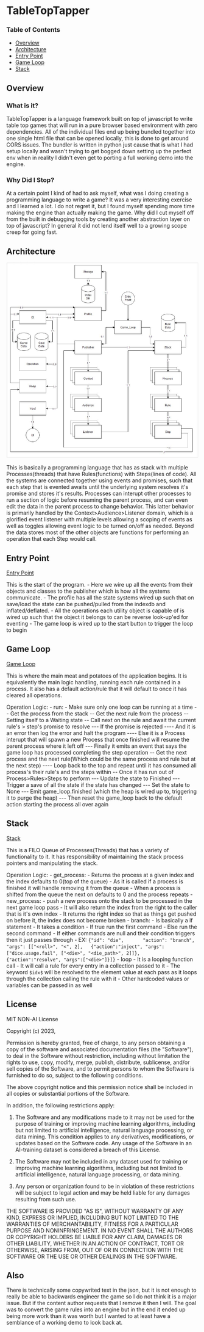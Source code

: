 # TableTopTapper 

### Table of Contents
 - [Overview](#overview)
 - [Architecture](#architecture)
 - [Entry Point](#entry-point)
 - [Game Loop](#game-loop)
 - [Stack](#stack)

## Overview

### What is it?
TableTopTapper is a language framework built on top of javascript to write table top games that will run in a pure browser based environment with zero dependencies. All of the individual files end up being bundled together into one single html file that can be opened locally, this is done to get around CORS issues. The bundler is written in python just cause that is what I had setup locally and wasn't trying to get bogged down setting up the perfect env when in reality I didn't even get to porting a full working demo into the engine. 

### Why Did I Stop?
At a certain point I kind of had to ask myself, what was I doing creating a programming language to write a game? It was a very interesting exercise and I learned a lot. I do not regret it, but I found myself spending more time making the engine than actually making the game. Why did I cut myself off from the built in debugging tools by creating another abstraction layer on top of javascript? In general it did not lend itself well to a growing scope creep for going fast.

## Architecture
![UML](uml.jpg "uml")

This is basically a programming language that has as stack with multiple Processes(threads) that have Rules(functions) with Steps(lines of code). All the systems are connected together using events and promises, such that each step that is evented awaits until the underlying system resolves it's promise and stores it's results. Processes can interupt other processes to run a section of logic before resuming the parent process, and can even edit the data in the parent process to change behavior. This latter behavior is primarily handled by the Context>Audience>Listener domain, which is a glorified event listener with multiple levels allowing a scoping of events as well as toggles allowing event logic to be turned on/off as needed. Beyond the data stores most of the other objects are functions for performing an operation that each Step would call.

## Entry Point
[Entry Point](js/entry_point.js)

This is the start of the program. 
	- Here we wire up all the events from their objects and classes to the publisher which is how all the systems communicate. 
	- The profile has all the state systems wired up such that on save/load the state can be pushed/pulled from the indexdb and inflated/deflated.
	- All the operations each utility object is capable of is wired up such that the object it belongs to can be reverse look-up'ed for eventing
	- The game loop is wired up to the start button to trigger the loop to begin

## Game Loop
[Game Loop](js/game_engine/game_loop.js)

This is where the main meat and potatoes of the application begins. It is equivalently the main logic handling, running each rule contained in a process. It also has a default action/rule that it will default to once it has cleared all operations.

Operation Logic:
    - run:
        - Make sure only one loop can be running at a time
 -- Get the process from the stack
 -- Get the next rule from the process
 -- Setting itself to a Waiting state 
 -- Call next on the rule and await the current rule's > step's promise to resolve
 --- If the promise is rejected 
 ---- And it is an error then log the error and halt the program
 ---- Else it is a Process interupt that will spawn a new Process that once finished will resume the parent process where it left off
 --- Finally it emits an event that says the game loop has processed completing the step operation
 -- Get the next process and the next rule(Which could be the same process and rule but at the next step)
 ---- Loop back to the top and repeat until it has consumed all process's their rule's and the steps within
 -- Once it has run out of Process>Rules>Steps to perform
 --- Update the state to Finished
 --- Trigger a save of all the state if the state has changed
 --- Set the state to None
 --- Emit game_loop.finished (which the heap is wired up to, triggering it to purge the heap)
 --- Then reset the game_loop back to the default action starting the process all over again

## Stack
[Stack](js/game_engine/stack.js)

This is a FILO Queue of Processes(Threads) that has a variety of functionality to it. It has responsibility of maintaining the stack process pointers and manipulating the stack.

Operation Logic:
	- get_process:
		- Returns the process at a given index and the index defaults to 0(top of the queue)
		- As it is called if a process is finished it will handle removing it from the queue
		- When a process is shifted from the queue the next on defaults to 0 and the process repeats
	- new_process:
		- push a new process onto the stack to be processed in the next game loop pass
		- It will also return the index from the right to the caller that is it's own index
			- It returns the right index so that as things get pushed on before it, the index does not become broken
	- branch:
		- Is basically a if statement 
			- It takes a condition
				- If true run the first command
				- Else run the second command
				- If either commands are null and their condition triggers then it just passes through
		- EX: 
		```
				{"id": "die", 		"action": "branch", 	"args": [["<roll>", "<", 2],  
																									{"action":"inject", "args":["dice.usage.fail", ["<die>", "<die_path>", 2]]}, 
																									{"action":"resolve", "args":["<die>"]}]}
		```
	- loop
		- It is a looping function call
			- It will call a rule for every entry in a collection passed to it
			- The keyword ```$idx$``` will be resolved to the element value at each pass as it loops through the collection calling the rule with it
			- Other hardcoded values or variables can be passed in as well

## License
MIT NON-AI License

Copyright (c) 2023, <copyright holders>

Permission is hereby granted, free of charge, to any person obtaining a copy of the software and associated documentation files (the "Software"),
to deal in the Software without restriction, including without limitation the rights to use, copy, modify, merge, publish, distribute, sublicense,
and/or sell copies of the Software, and to permit persons to whom the Software is furnished to do so, subject to the following conditions.

The above copyright notice and this permission notice shall be included in all copies or substantial portions of the Software.

In addition, the following restrictions apply:

1. The Software and any modifications made to it may not be used for the purpose of training or improving machine learning algorithms,
including but not limited to artificial intelligence, natural language processing, or data mining. This condition applies to any derivatives,
modifications, or updates based on the Software code. Any usage of the Software in an AI-training dataset is considered a breach of this License.

2. The Software may not be included in any dataset used for training or improving machine learning algorithms,
including but not limited to artificial intelligence, natural language processing, or data mining.

3. Any person or organization found to be in violation of these restrictions will be subject to legal action and may be held liable
for any damages resulting from such use.

THE SOFTWARE IS PROVIDED "AS IS", WITHOUT WARRANTY OF ANY KIND, EXPRESS OR IMPLIED, INCLUDING BUT NOT LIMITED TO THE WARRANTIES OF MERCHANTABILITY,
FITNESS FOR A PARTICULAR PURPOSE AND NONINFRINGEMENT. IN NO EVENT SHALL THE AUTHORS OR COPYRIGHT HOLDERS BE LIABLE FOR ANY CLAIM,
DAMAGES OR OTHER LIABILITY, WHETHER IN AN ACTION OF CONTRACT, TORT OR OTHERWISE, ARISING FROM, OUT OF OR IN CONNECTION WITH THE SOFTWARE
OR THE USE OR OTHER DEALINGS IN THE SOFTWARE.


## Also
There is technically some copywrited text in the json, but it is not enough to really be able to backwards engineer the game so I do not think it is a major issue. But if the content author requests that I remove it then I will. The goal was to convert the game rules into an engine but in the end it ended up being more work than it was worth but I wanted to at least have a semblance of a working demo to look back at.